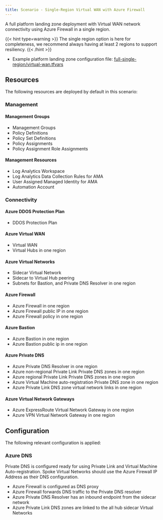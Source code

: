 ```yaml
---
title: Scenario - Single-Region Virtual WAN with Azure Firewall
---
```


A full platform landing zone deployment with Virtual WAN network connectivity using Azure Firewall in a single region.

{{< hint type=warning >}}
The single region option is here for completeness, we recommend always having at least 2 regions to support resiliency.
{{< /hint >}}

* Example platform landing zone configuration file: [full-single-region/virtual-wan.tfvars](https://raw.githubusercontent.com/Azure/alz-terraform-accelerator/refs/heads/main/templates/platform_landing_zone/examples/full-single-region/virtual-wan.tfvars)

## Resources

The following resources are deployed by default in this scenario:

### Management

#### Management Groups

- Management Groups
- Policy Definitions
- Policy Set Definitions
- Policy Assignments
- Policy Assignment Role Assignments

#### Management Resources

- Log Analytics Workspace
- Log Analytics Data Collection Rules for AMA
- User Assigned Managed Identity for AMA
- Automation Account

### Connectivity

#### Azure DDOS Protection Plan

- DDOS Protection Plan

#### Azure Virtual WAN

- Virtual WAN
- Virtual Hubs in one region

#### Azure Virtual Networks

- Sidecar Virtual Network
- Sidecar to Virtual Hub peering
- Subnets for Bastion, and Private DNS Resolver in one region

#### Azure Firewall

- Azure Firewall in one region
- Azure Firewall public IP in one region
- Azure Firewall policy in one region

#### Azure Bastion

- Azure Bastion in one region
- Azure Bastion public ip in one region

#### Azure Private DNS

- Azure Private DNS Resolver in one region
- Azure non-regional Private Link Private DNS zones in one region
- Azure regional Private Link Private DNS zones in one region
- Azure Virtual Machine auto-registration Private DNS zone in one region
- Azure Private Link DNS zone virtual network links in one region

#### Azure Virtual Network Gateways

- Azure ExpressRoute Virtual Network Gateway in one region
- Azure VPN Virtual Network Gateway in one region

## Configuration

The following relevant configuration is applied:

### Azure DNS

Private DNS is configured ready for using Private Link and Virtual Machine Auto-registration. Spoke Virtual Networks should use the Azure Firewall IP Address as their DNS configuration.

- Azure Firewall is configured as DNS proxy
- Azure Firewall forwards DNS traffic to the Private DNS resolver
- Azure Private DNS Resolver has an inbound endpoint from the sidecar network
- Azure Private Link DNS zones are linked to the all hub sidecar Virtual Networks
